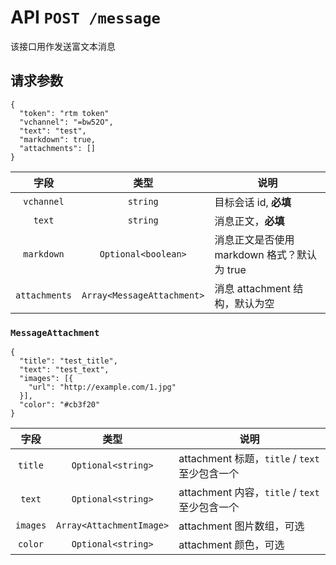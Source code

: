 # API `POST /message`

该接口用作发送富文本消息

## 请求参数

```
{
  "token": "rtm token"
  "vchannel": "=bw52O",
  "text": "test",
  "markdown": true,
  "attachments": []
}
```

| 字段 | 类型 | 说明 |
|:----:|:----:|------|
| `vchannel` | `string` | 目标会话 id, **必填** |
| `text` | `string` | 消息正文，**必填** |
| `markdown` | `Optional<boolean>` | 消息正文是否使用 markdown 格式？默认为 true |
| `attachments` | `Array<MessageAttachment>` | 消息 attachment 结构，默认为空 |

### `MessageAttachment`

```
{
  "title": "test_title",
  "text": "test_text",
  "images": [{
    "url": "http://example.com/1.jpg"
  }],
  "color": "#cb3f20"
}
```

| 字段 | 类型 | 说明 |
|:----:|:----:|------|
| `title` | `Optional<string>` | attachment 标题，`title` / `text` 至少包含一个 |
| `text` | `Optional<string>` | attachment 内容，`title` / `text` 至少包含一个 |
| `images` | `Array<AttachmentImage>` | attachment 图片数组，可选 |
| `color` | `Optional<string>` | attachment 颜色，可选 |
